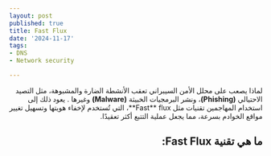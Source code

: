 ```yaml
---
layout: post
published: true
title: Fast Flux
date: '2024-11-17'
tags:
- DNS
- Network security

---
```


<div dir="rtl" markdown="1">

لماذا يصعب على محلل الأمن السيبراني تعقب الأنشطة الضارة والمشبوهة، مثل التصيد الاحتيالي **(Phishing)**، ونشر البرمجيات الخبيثة **(Malware)** وغيرها . يعود ذلك إلى استخدام المهاجمين تقنيات مثل Fast** flux**، التي تُستخدم لإخفاء هويتها وتسهيل تغيير مواقع الخوادم بسرعة، مما يجعل عملية التتبع أكثر تعقيدًا.

## ما هي تقنية Fast Flux:



</div>

